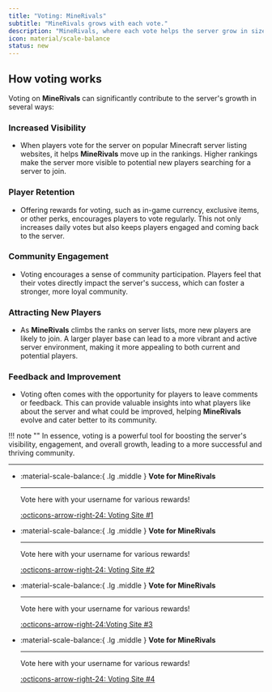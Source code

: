 ```yaml
---
title: "Voting: MineRivals"
subtitle: "MineRivals grows with each vote."
description: "MineRivals, where each vote helps the server grow in size!"
icon: material/scale-balance
status: new
---
```



## **How voting works**

Voting on **MineRivals** can significantly contribute to the server's growth in several ways:

### **Increased Visibility**

- When players vote for the server on popular Minecraft server listing websites, it helps **MineRivals** move up in the rankings. Higher rankings make the server more visible to potential new players searching for a server to join.

### **Player Retention**

- Offering rewards for voting, such as in-game currency, exclusive items, or other perks, encourages players to vote regularly. This not only increases daily votes but also keeps players engaged and coming back to the server.

### **Community Engagement**

- Voting encourages a sense of community participation. Players feel that their votes directly impact the server's success, which can foster a stronger, more loyal community.

### **Attracting New Players**

- As **MineRivals** climbs the ranks on server lists, more new players are likely to join. A larger player base can lead to a more vibrant and active server environment, making it more appealing to both current and potential players.

### **Feedback and Improvement**

- Voting often comes with the opportunity for players to leave comments or feedback. This can provide valuable insights into what players like about the server and what could be improved, helping **MineRivals** evolve and cater better to its community.

!!! note ""
    In essence, voting is a powerful tool for boosting the server's visibility, engagement, and overall growth, leading to a more successful and thriving community.

---

<div class="grid cards" markdown>

-   :material-scale-balance:{ .lg .middle } __Vote for MineRivals__

    ---

    Vote here with your username for various rewards!

    [:octicons-arrow-right-24: Voting Site #1](https://vote1.minerivals.com)

-   :material-scale-balance:{ .lg .middle } __Vote for MineRivals__

    ---

    Vote here with your username for various rewards!

    [:octicons-arrow-right-24: Voting Site #2](https://vote2.minerivals.com)

-   :material-scale-balance:{ .lg .middle } __Vote for MineRivals__

    ---

    Vote here with your username for various rewards!

    [:octicons-arrow-right-24:Voting Site #3](https://vote3.minerivals.com)

-   :material-scale-balance:{ .lg .middle } __Vote for MineRivals__

    ---

    Vote here with your username for various rewards!

    [:octicons-arrow-right-24: Voting Site #4](https://vote4.minerivals.com)

</div>